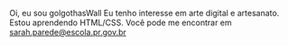 Oi, eu sou golgothasWall
Eu tenho interesse em arte digital e artesanato.
Estou aprendendo HTML/CSS.
Você pode me encontrar em sarah.parede@escola.pr.gov.br
